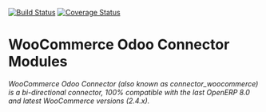 [![Build Status](https://travis-ci.org/OCA/connector-woocommerce.svg?branch=8.0)](https://travis-ci.org/OCA/connector-woocommerce)
[![Coverage Status](https://coveralls.io/repos/OCA/connector-woocommerce/badge.svg?branch=8.0&service=github)](https://coveralls.io/github/OCA/connector-woocommerce?branch=8.0)

WooCommerce Odoo Connector Modules
===================================
*WooCommerce Odoo Connector (also known as connector_woocommerce) is a bi-directional connector, 100% compatible with the last OpenERP 8.0 and latest WooCommerce versions (2.4.x).*
